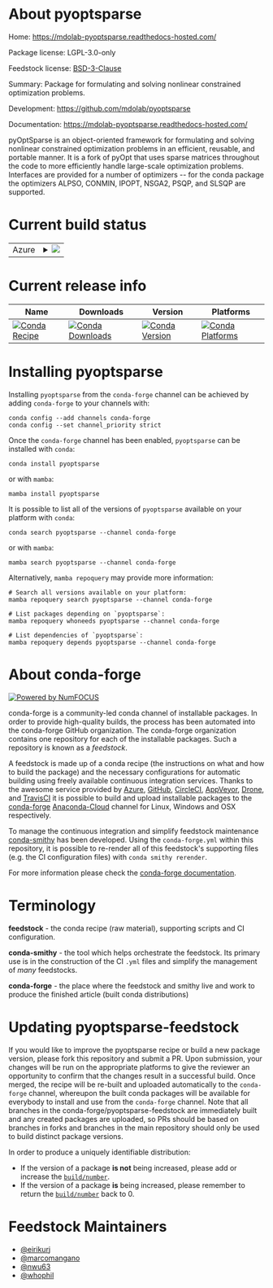 About pyoptsparse
=================

Home: https://mdolab-pyoptsparse.readthedocs-hosted.com/

Package license: LGPL-3.0-only

Feedstock license: [BSD-3-Clause](https://github.com/conda-forge/pyoptsparse-feedstock/blob/main/LICENSE.txt)

Summary: Package for formulating and solving nonlinear constrained optimization problems.

Development: https://github.com/mdolab/pyoptsparse

Documentation: https://mdolab-pyoptsparse.readthedocs-hosted.com/

pyOptSparse is an object-oriented framework for formulating and solving
nonlinear constrained optimization problems in an efficient, reusable, and
portable manner. It is a fork of pyOpt that uses sparse matrices throughout
the code to more efficiently handle large-scale optimization problems.
Interfaces are provided for a number of optimizers -- for the conda package the optimizers
ALPSO, CONMIN, IPOPT, NSGA2, PSQP, and SLSQP are supported.


Current build status
====================


<table>
    
  <tr>
    <td>Azure</td>
    <td>
      <details>
        <summary>
          <a href="https://dev.azure.com/conda-forge/feedstock-builds/_build/latest?definitionId=13065&branchName=main">
            <img src="https://dev.azure.com/conda-forge/feedstock-builds/_apis/build/status/pyoptsparse-feedstock?branchName=main">
          </a>
        </summary>
        <table>
          <thead><tr><th>Variant</th><th>Status</th></tr></thead>
          <tbody><tr>
              <td>linux_64_numpy1.19python3.7.____cpythonpython_implcpython</td>
              <td>
                <a href="https://dev.azure.com/conda-forge/feedstock-builds/_build/latest?definitionId=13065&branchName=main">
                  <img src="https://dev.azure.com/conda-forge/feedstock-builds/_apis/build/status/pyoptsparse-feedstock?branchName=main&jobName=linux&configuration=linux_64_numpy1.19python3.7.____cpythonpython_implcpython" alt="variant">
                </a>
              </td>
            </tr><tr>
              <td>linux_64_numpy1.19python3.8.____cpythonpython_implcpython</td>
              <td>
                <a href="https://dev.azure.com/conda-forge/feedstock-builds/_build/latest?definitionId=13065&branchName=main">
                  <img src="https://dev.azure.com/conda-forge/feedstock-builds/_apis/build/status/pyoptsparse-feedstock?branchName=main&jobName=linux&configuration=linux_64_numpy1.19python3.8.____cpythonpython_implcpython" alt="variant">
                </a>
              </td>
            </tr><tr>
              <td>linux_64_numpy1.19python3.9.____cpythonpython_implcpython</td>
              <td>
                <a href="https://dev.azure.com/conda-forge/feedstock-builds/_build/latest?definitionId=13065&branchName=main">
                  <img src="https://dev.azure.com/conda-forge/feedstock-builds/_apis/build/status/pyoptsparse-feedstock?branchName=main&jobName=linux&configuration=linux_64_numpy1.19python3.9.____cpythonpython_implcpython" alt="variant">
                </a>
              </td>
            </tr><tr>
              <td>linux_64_numpy1.21python3.10.____cpythonpython_implcpython</td>
              <td>
                <a href="https://dev.azure.com/conda-forge/feedstock-builds/_build/latest?definitionId=13065&branchName=main">
                  <img src="https://dev.azure.com/conda-forge/feedstock-builds/_apis/build/status/pyoptsparse-feedstock?branchName=main&jobName=linux&configuration=linux_64_numpy1.21python3.10.____cpythonpython_implcpython" alt="variant">
                </a>
              </td>
            </tr><tr>
              <td>osx_64_numpy1.19python3.7.____cpythonpython_implcpython</td>
              <td>
                <a href="https://dev.azure.com/conda-forge/feedstock-builds/_build/latest?definitionId=13065&branchName=main">
                  <img src="https://dev.azure.com/conda-forge/feedstock-builds/_apis/build/status/pyoptsparse-feedstock?branchName=main&jobName=osx&configuration=osx_64_numpy1.19python3.7.____cpythonpython_implcpython" alt="variant">
                </a>
              </td>
            </tr><tr>
              <td>osx_64_numpy1.19python3.8.____cpythonpython_implcpython</td>
              <td>
                <a href="https://dev.azure.com/conda-forge/feedstock-builds/_build/latest?definitionId=13065&branchName=main">
                  <img src="https://dev.azure.com/conda-forge/feedstock-builds/_apis/build/status/pyoptsparse-feedstock?branchName=main&jobName=osx&configuration=osx_64_numpy1.19python3.8.____cpythonpython_implcpython" alt="variant">
                </a>
              </td>
            </tr><tr>
              <td>osx_64_numpy1.19python3.9.____cpythonpython_implcpython</td>
              <td>
                <a href="https://dev.azure.com/conda-forge/feedstock-builds/_build/latest?definitionId=13065&branchName=main">
                  <img src="https://dev.azure.com/conda-forge/feedstock-builds/_apis/build/status/pyoptsparse-feedstock?branchName=main&jobName=osx&configuration=osx_64_numpy1.19python3.9.____cpythonpython_implcpython" alt="variant">
                </a>
              </td>
            </tr><tr>
              <td>osx_64_numpy1.21python3.10.____cpythonpython_implcpython</td>
              <td>
                <a href="https://dev.azure.com/conda-forge/feedstock-builds/_build/latest?definitionId=13065&branchName=main">
                  <img src="https://dev.azure.com/conda-forge/feedstock-builds/_apis/build/status/pyoptsparse-feedstock?branchName=main&jobName=osx&configuration=osx_64_numpy1.21python3.10.____cpythonpython_implcpython" alt="variant">
                </a>
              </td>
            </tr><tr>
              <td>osx_arm64_numpy1.19python3.8.____cpython</td>
              <td>
                <a href="https://dev.azure.com/conda-forge/feedstock-builds/_build/latest?definitionId=13065&branchName=main">
                  <img src="https://dev.azure.com/conda-forge/feedstock-builds/_apis/build/status/pyoptsparse-feedstock?branchName=main&jobName=osx&configuration=osx_arm64_numpy1.19python3.8.____cpython" alt="variant">
                </a>
              </td>
            </tr><tr>
              <td>osx_arm64_numpy1.19python3.9.____cpython</td>
              <td>
                <a href="https://dev.azure.com/conda-forge/feedstock-builds/_build/latest?definitionId=13065&branchName=main">
                  <img src="https://dev.azure.com/conda-forge/feedstock-builds/_apis/build/status/pyoptsparse-feedstock?branchName=main&jobName=osx&configuration=osx_arm64_numpy1.19python3.9.____cpython" alt="variant">
                </a>
              </td>
            </tr><tr>
              <td>osx_arm64_numpy1.21python3.10.____cpython</td>
              <td>
                <a href="https://dev.azure.com/conda-forge/feedstock-builds/_build/latest?definitionId=13065&branchName=main">
                  <img src="https://dev.azure.com/conda-forge/feedstock-builds/_apis/build/status/pyoptsparse-feedstock?branchName=main&jobName=osx&configuration=osx_arm64_numpy1.21python3.10.____cpython" alt="variant">
                </a>
              </td>
            </tr>
          </tbody>
        </table>
      </details>
    </td>
  </tr>
</table>

Current release info
====================

| Name | Downloads | Version | Platforms |
| --- | --- | --- | --- |
| [![Conda Recipe](https://img.shields.io/badge/recipe-pyoptsparse-green.svg)](https://anaconda.org/conda-forge/pyoptsparse) | [![Conda Downloads](https://img.shields.io/conda/dn/conda-forge/pyoptsparse.svg)](https://anaconda.org/conda-forge/pyoptsparse) | [![Conda Version](https://img.shields.io/conda/vn/conda-forge/pyoptsparse.svg)](https://anaconda.org/conda-forge/pyoptsparse) | [![Conda Platforms](https://img.shields.io/conda/pn/conda-forge/pyoptsparse.svg)](https://anaconda.org/conda-forge/pyoptsparse) |

Installing pyoptsparse
======================

Installing `pyoptsparse` from the `conda-forge` channel can be achieved by adding `conda-forge` to your channels with:

```
conda config --add channels conda-forge
conda config --set channel_priority strict
```

Once the `conda-forge` channel has been enabled, `pyoptsparse` can be installed with `conda`:

```
conda install pyoptsparse
```

or with `mamba`:

```
mamba install pyoptsparse
```

It is possible to list all of the versions of `pyoptsparse` available on your platform with `conda`:

```
conda search pyoptsparse --channel conda-forge
```

or with `mamba`:

```
mamba search pyoptsparse --channel conda-forge
```

Alternatively, `mamba repoquery` may provide more information:

```
# Search all versions available on your platform:
mamba repoquery search pyoptsparse --channel conda-forge

# List packages depending on `pyoptsparse`:
mamba repoquery whoneeds pyoptsparse --channel conda-forge

# List dependencies of `pyoptsparse`:
mamba repoquery depends pyoptsparse --channel conda-forge
```


About conda-forge
=================

[![Powered by
NumFOCUS](https://img.shields.io/badge/powered%20by-NumFOCUS-orange.svg?style=flat&colorA=E1523D&colorB=007D8A)](https://numfocus.org)

conda-forge is a community-led conda channel of installable packages.
In order to provide high-quality builds, the process has been automated into the
conda-forge GitHub organization. The conda-forge organization contains one repository
for each of the installable packages. Such a repository is known as a *feedstock*.

A feedstock is made up of a conda recipe (the instructions on what and how to build
the package) and the necessary configurations for automatic building using freely
available continuous integration services. Thanks to the awesome service provided by
[Azure](https://azure.microsoft.com/en-us/services/devops/), [GitHub](https://github.com/),
[CircleCI](https://circleci.com/), [AppVeyor](https://www.appveyor.com/),
[Drone](https://cloud.drone.io/welcome), and [TravisCI](https://travis-ci.com/)
it is possible to build and upload installable packages to the
[conda-forge](https://anaconda.org/conda-forge) [Anaconda-Cloud](https://anaconda.org/)
channel for Linux, Windows and OSX respectively.

To manage the continuous integration and simplify feedstock maintenance
[conda-smithy](https://github.com/conda-forge/conda-smithy) has been developed.
Using the ``conda-forge.yml`` within this repository, it is possible to re-render all of
this feedstock's supporting files (e.g. the CI configuration files) with ``conda smithy rerender``.

For more information please check the [conda-forge documentation](https://conda-forge.org/docs/).

Terminology
===========

**feedstock** - the conda recipe (raw material), supporting scripts and CI configuration.

**conda-smithy** - the tool which helps orchestrate the feedstock.
                   Its primary use is in the construction of the CI ``.yml`` files
                   and simplify the management of *many* feedstocks.

**conda-forge** - the place where the feedstock and smithy live and work to
                  produce the finished article (built conda distributions)


Updating pyoptsparse-feedstock
==============================

If you would like to improve the pyoptsparse recipe or build a new
package version, please fork this repository and submit a PR. Upon submission,
your changes will be run on the appropriate platforms to give the reviewer an
opportunity to confirm that the changes result in a successful build. Once
merged, the recipe will be re-built and uploaded automatically to the
`conda-forge` channel, whereupon the built conda packages will be available for
everybody to install and use from the `conda-forge` channel.
Note that all branches in the conda-forge/pyoptsparse-feedstock are
immediately built and any created packages are uploaded, so PRs should be based
on branches in forks and branches in the main repository should only be used to
build distinct package versions.

In order to produce a uniquely identifiable distribution:
 * If the version of a package **is not** being increased, please add or increase
   the [``build/number``](https://docs.conda.io/projects/conda-build/en/latest/resources/define-metadata.html#build-number-and-string).
 * If the version of a package **is** being increased, please remember to return
   the [``build/number``](https://docs.conda.io/projects/conda-build/en/latest/resources/define-metadata.html#build-number-and-string)
   back to 0.

Feedstock Maintainers
=====================

* [@eirikurj](https://github.com/eirikurj/)
* [@marcomangano](https://github.com/marcomangano/)
* [@nwu63](https://github.com/nwu63/)
* [@whophil](https://github.com/whophil/)

